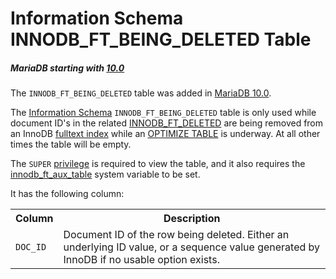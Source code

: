 # Information Schema INNODB_FT_BEING_DELETED Table

##### MariaDB starting with [10.0](/kb/en/what-is-mariadb-100/)

The `INNODB_FT_BEING_DELETED` table was added in [MariaDB 10.0](/kb/en/what-is-mariadb-100/).

The [Information Schema](/kb/en/information_schema/) `INNODB_FT_BEING_DELETED` table is only used while document ID's in the related [INNODB_FT_DELETED](/sql-statements-structure/sql-statements/administrative-sql-statements/system-tables/information-schema/information-schema-tables/information-schema-innodb-tables/information-schema-innodb_ft_deleted-table/) are being removed from an InnoDB [fulltext index](/replication/optimization-and-tuning/optimization-and-indexes/full-text-indexes/) while an [OPTIMIZE TABLE](/replication/optimization-and-tuning/optimizing-tables/optimize-table/) is underway. At all other times the table will be empty.

The `SUPER` [privilege](/sql-statements-structure/sql-statements/account-management-sql-commands/grant/) is required to view the table, and it also requires the [innodb_ft_aux_table](/kb/en/innodb-system-variables/#innodb_ft_aux_table) system variable to be set.

It has the following column:

<table><tbody><tr><th>Column</th><th>Description</th></tr>
<tr><td><code>DOC_ID</code></td><td>Document ID of the row being deleted. Either an underlying ID value, or a sequence value generated by InnoDB if no usable option exists.</td></tr>
</tbody></table>
